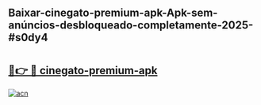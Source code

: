 ## Baixar-cinegato-premium-apk-Apk-sem-anúncios-desbloqueado-completamente-2025-#s0dy4

# <h2><a href="https://ainizakaria.my?title=cinegato-premium-apk&ref=20M">🔗👉 🔴 cinegato-premium-apk</a></h2>

[![acn](https://github.com/user-attachments/assets/0f9c940e-d8b0-45ae-aac7-cd30a18b3e1c)](https://ainizakaria.my?title=cinegato-premium-apk&ref=20M)


